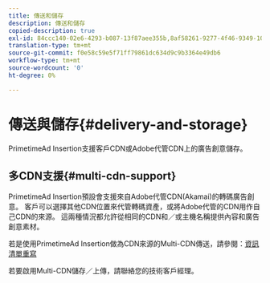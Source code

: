 ```yaml
---
title: 傳送和儲存
description: 傳送和儲存
copied-description: true
exl-id: 84ccc140-02e6-4293-b087-13f87aee355b,8af58261-9277-4f46-9349-10b641238e1d
translation-type: tm+mt
source-git-commit: f0e58c59e5f71ff79861dc634d9c9b3364e49db6
workflow-type: tm+mt
source-wordcount: '0'
ht-degree: 0%

---
```


# 傳送與儲存{#delivery-and-storage}

PrimetimeAd Insertion支援客戶CDN或Adobe代管CDN上的廣告創意儲存。

## 多CDN支援{#multi-cdn-support}

PrimetimeAd Insertion預設會支援來自Adobe代管CDN(Akamai)的轉碼廣告創意。  客戶可以選擇其他CDN位置來代管轉碼資產，或將Adobe代管的CDN用作自己CDN的來源。  這兩種情況都允許從相同的CDN和／或主機名稱提供內容和廣告創意素材。

若是使用PrimetimeAd Insertion做為CDN來源的Multi-CDN傳送，請參閱：[資訊清單重寫](../technical-reference/manifest-rewriting.md)

若要啟用Multi-CDN儲存／上傳，請聯絡您的技術客戶經理。
